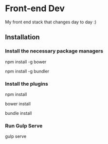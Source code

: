 # Front-end Dev
My front end stack that changes day to day :)

## Installation

### Install the necessary package managers

npm install -g bower

npm install -g bundler

### Install the plugins
npm install

bower install

bundle install

### Run Gulp Serve
gulp serve
